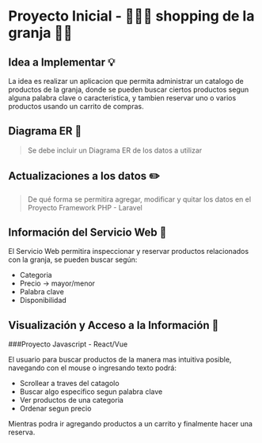 # Proyecto Inicial - 🐄🧑‍🌾 shopping de la granja 🥩🥛

## Idea a Implementar 💡

La idea es realizar un aplicacion que permita administrar un catalogo de productos de la granja, donde se pueden buscar ciertos productos segun alguna palabra clave o caracteristica, y tambien reservar uno o varios productos usando un carrito de compras.

## Diagrama ER 👷

> Se debe incluir un Diagrama ER de los datos a utilizar

## Actualizaciones a los datos ✏️

> De qué forma se permitira agregar, modificar y quitar los datos en el Proyecto Framework PHP - Laravel

## Información del Servicio Web 📰

El Servicio Web permitira inspeccionar y reservar productos relacionados con la granja, se pueden buscar según:
  * Categoria
  * Precio -> mayor/menor
  * Palabra clave
  * Disponibilidad

## Visualización y Acceso a la Información 👀

###Proyecto Javascript - React/Vue

El usuario para buscar productos de la manera mas intuitiva posible, navegando con el mouse o ingresando texto podrá:
  * Scrollear a traves del catagolo
  * Buscar algo especifico segun palabra clave
  * Ver productos de una categoria
  * Ordenar segun precio

Mientras podra ir agregando productos a un carrito y finalmente hacer una reserva.
